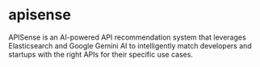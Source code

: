 # apisense
APISense is an AI-powered API recommendation system that leverages Elasticsearch and Google Gemini AI to intelligently match developers and startups with the right APIs for their specific use cases.
